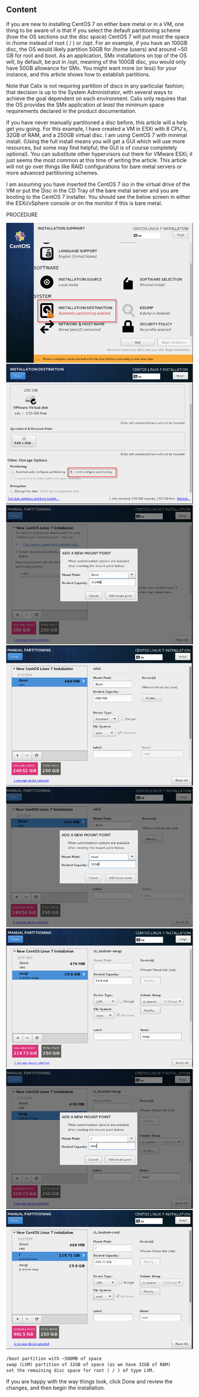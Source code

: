 ## Content

If you are new to installing CentOS 7 on either bare metal or in a VM, one thing to be aware of is that if you select the default partitioning scheme (how the OS sections out the disc space) CentOS 7 will put most the space in /home instead of root ( / ) or /opt. For an example, if you have an 100GB disc, the OS would likely partition 50GB for /home (users) and around ~50 GB for root and boot. As an application, SMx installations on top of the OS will, by default, be put in /opt, meaning of the 100GB disc, you would only have 50GB allowance for SMx. You might want more (or less) for your instance, and this article shows how to establish partitions.

Note that Calix is not requiring partition of discs in any particular fashion; that decision is up to the System Administrator, with several ways to achieve the goal dependent on each environment. Calix only requires that the OS provides the SMx application *at least* the minimum space requirements declared in the product documentation.

If you have never manually partitioned a disc before, this article will a help get you going. For this example, I have created a VM in ESXi with 8 CPU's, 32GB of RAM, and a 250GB virtual disc. I am using CentOS 7 with minimal install. (Using the full install means you will get a GUI which will use more resources, but some may find helpful; the GUI is of course completely optional). You can substitute other hypervisors out there for VMware ESXi; it just seems the most common at this time of writing the article. This article will not go over things like RAID configurations for bare metal servers or more advanced partitioning schemes.

I am assuming you have inserted the CentOS 7 iso in the virtual drive of the VM or put the Disc in the CD Tray of the bare metal server and you are booting to the CentOS 7 installer. You should see the below screen in either the ESXi/vSphere console or on the monitor if this is bare metal.

PROCEDURE

<img src="/img/cent1.png">

<img src="/img/cent2.png">

<img src="/img/cent3.png">

<img src="/img/cent4.png">

<img src="/img/cent5.png">

<img src="/img/cent6.png">

<img src="/img/cent7.png">

<img src="/img/cent8.png">

```
/boot partition with ~500MB of space
swap (LVM) partition of 32GB of space (as we have 32GB of RAM)
set the remaining disc space for root ( / ) of type LVM.
```
If you are happy with the way things look, click Done and review the changes, and then begin the installation.
